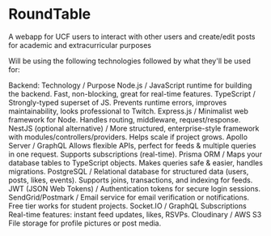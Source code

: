 # RoundTable
A webapp for UCF users to interact with other users and create/edit posts for academic and extracurricular purposes

Will be using the following technologies followed by what they'll be used for: 

Backend: 
Technology / Purpose
Node.js	/ JavaScript runtime for building the backend. Fast, non-blocking, great for real-time features.
TypeScript	/ Strongly-typed superset of JS. Prevents runtime errors, improves maintainability, looks professional to Twitch.
Express.js	/ Minimalist web framework for Node. Handles routing, middleware, request/response.
NestJS (optional alternative)	/ More structured, enterprise-style framework with modules/controllers/providers. Helps scale if project grows.
Apollo Server / GraphQL	Allows flexible APIs, perfect for feeds & multiple queries in one request. Supports subscriptions (real-time).
Prisma ORM	/ Maps your database tables to TypeScript objects. Makes queries safe & easier, handles migrations.
PostgreSQL	/ Relational database for structured data (users, posts, likes, events). Supports joins, transactions, and indexing for feeds.
JWT (JSON Web Tokens)	/ Authentication tokens for secure login sessions.
SendGrid/Postmark	/ Email service for email verification or notifications. Free tier works for student projects.
Socket.IO / GraphQL Subscriptions	Real-time features: instant feed updates, likes, RSVPs.
Cloudinary / AWS S3	File storage for profile pictures or post media.
